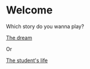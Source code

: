 # Welcome

Which story do you wanna play?

[The dream](dream/dream-start.md)

Or

[The student's life](studentlife/studentstart.md)